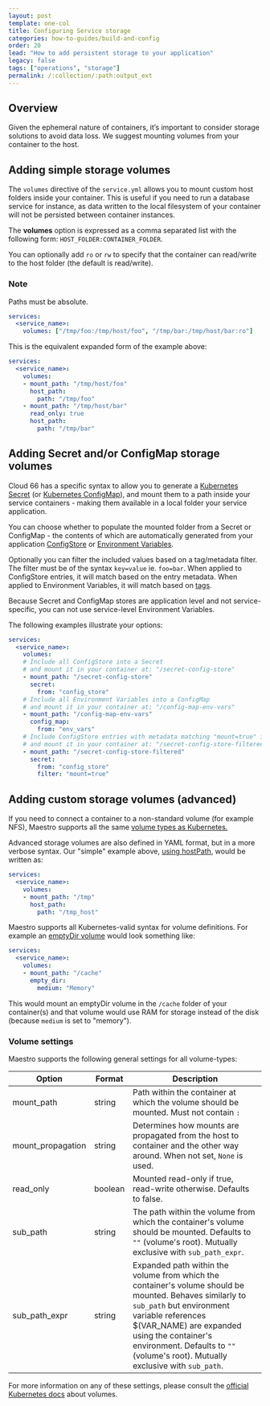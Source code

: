 ```yaml
---
layout: post
template: one-col
title: Configuring Service storage
categories: how-to-guides/build-and-config
order: 20
lead: "How to add persistent storage to your application"
legacy: false
tags: ["operations", "storage"]
permalink: /:collection/:path:output_ext
---
```


## Overview

Given the ephemeral nature of containers, it’s important to consider storage solutions to avoid data loss. We suggest mounting volumes from your container to the host.

## Adding simple storage volumes

The `volumes` directive of the `service.yml` allows you to mount custom host folders inside your container. This is useful if you need to run a database service for instance, as data written to the local filesystem of your container will not be persisted between container instances.

The **volumes** option is expressed as a comma separated list with the following form: `HOST_FOLDER:CONTAINER_FOLDER`.

You can optionally add `ro` or `rw` to specify that the container can read/write to the host folder (the default is read/write).

### Note

<div class="notice notice-warning"><p>Paths must be absolute.</p></div>

```yaml
services:
  <service_name>:
    volumes: ["/tmp/foo:/tmp/host/foo", "/tmp/bar:/tmp/host/bar:ro"]
```

This is the equivalent expanded form of the example above:
```yaml
services:
  <service_name>:
    volumes:
    - mount_path: "/tmp/host/foo"
      host_path: 
        path: "/tmp/foo"
    - mount_path: "/tmp/host/bar"
      read_only: true
      host_path: 
        path: "/tmp/bar"
```

## Adding Secret and/or ConfigMap storage volumes

Cloud 66 has a specific syntax to allow you to generate a [Kubernetes Secret](https://kubernetes.io/docs/concepts/configuration/secret/) (or [Kubernetes ConfigMap](https://kubernetes.io/docs/concepts/configuration/configmap/)), and mount them to a path inside your service containers - making them available in a local folder your service application. 

You can choose whether to populate the mounted folder from a Secret or ConfigMap - the contents of which are automatically generated from your application [ConfigStore](/maestro/how-to-guides/build-and-config/config-store.html) or [Environment Variables](/maestro/how-to-guides/build-and-config/env-vars-advanced.html). 

Optionally you can filter the included values based on a tag/metadata filter. The filter must be of the syntax `key=value` ie. `foo=bar`. When applied to ConfigStore entries, it will match based on the entry metadata. When applied to Environment Variables, it will match based on [tags](/maestro/how-to-guides/deployment/tagging-components.html).

<div class="notice notice-warning"><p>Because Secret and ConfigMap stores are application level and not service-specific, you can not use service-level Environment Variables.</p></div>

The following examples illustrate your options: 

```yaml
services:
  <service_name>:
    volumes:
    # Include all ConfigStore into a Secret
    # and mount it in your container at: "/secret-config-store" 
    - mount_path: "/secret-config-store"
      secret: 
        from: "config_store"
    # Include all Environment Variables into a ConfigMap
    # and mount it in your container at: "/config-map-env-vars" 
    - mount_path: "/config-map-env-vars"
      config_map:
        from: "env_vars"
    # Include ConfigStore entries with metadata matching "mount=true" into a Secret
    # and mount it in your container at: "/secret-config-store-filtered" 
    - mount_path: "/secret-config-store-filtered"
      secret:
        from: "config_store"
        filter: "mount=true"
```

## Adding custom storage volumes (advanced)

If you need to connect a container to a non-standard volume (for example NFS), Maestro supports all the same [volume types as Kubernetes.](https://kubernetes.io/docs/concepts/storage/volumes/#types-of-volumes) 

Advanced storage volumes are also defined in YAML format, but in a more verbose syntax. Our "simple" example above, [using hostPath](https://kubernetes.io/docs/concepts/storage/volumes/#hostpath), would be written as:

```yaml
services:
  <service_name>:
    volumes:
    - mount_path: "/tmp"
      host_path: 
        path: "/tmp_host"
```

Maestro supports all Kubernetes-valid syntax for volume definitions.  For example an [emptyDir volume](https://kubernetes.io/docs/concepts/storage/volumes/#emptydir)  would look something like:

```yaml
services:
  <service_name>:
    volumes:
    - mount_path: "/cache"
      empty_dir:
        medium: "Memory"
```

This would mount an emptyDir volume in the `/cache` folder of your container(s) and that volume would use RAM for storage instead of the disk (because `medium` is set to "memory").

### Volume settings

Maestro supports the following general settings for all volume-types:

<table class='table table-bordered table-striped'>
	<thead>
	<tr>
		<th width="20%">Option</th>
		<th width="10%">Format</th>
		<th width="70%">Description</th>
	</tr>
	</thead>
	<tbody>
	<tr>
		<td>mount_path</td>
		<td>string</td>
		<td>Path within the container at which the volume should be mounted. Must not contain <code>:</code></td>
	</tr>
	<tr>
		<td>mount_propagation</td>
		<td>string</td>
		<td>Determines how mounts are propagated from the host to container and the other way around. When not set, <code>None</code> is used.
</td>
	</tr>
	<tr>
		<td>read_only</td>
		<td>boolean</td>
		<td>Mounted read-only if true, read-write otherwise. Defaults to false.</td>
	</tr>
	<tr>
		<td>sub_path</td>
		<td>string</td>
		<td>The path within the volume from which the container's volume should be mounted. Defaults to <code>""</code> (volume's root). Mutually exclusive with <code>sub_path_expr</code>.</td>
	</tr>
	<tr>
		<td>sub_path_expr</td>
		<td>string</td>
		<td>Expanded path within the volume from which the container's volume should be mounted. Behaves similarly to <code>sub_path</code> but environment variable references $(VAR_NAME) are expanded using the container's environment. Defaults to <code>""</code> (volume's root). Mutually exclusive with <code>sub_path</code>.</td>
	</tr>
	</tbody>
</table>



For more information on any of these settings, please consult the [official Kubernetes docs](https://kubernetes.io/docs/concepts/storage/volumes/) about volumes.